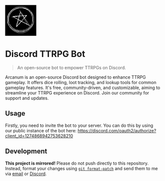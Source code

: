 <img src="avatar.png" height="100">

# Discord TTRPG Bot

> An open-source bot to empower TTRPGs on Discord.

Arcanum is an open-source Discord bot designed to enhance TTRPG gameplay. It offers dice rolling, loot tracking, and lookup tools for common gameplay features. It's free, community-driven, and customizable, aiming to streamline your TTRPG experience on Discord. Join our community for support and updates.

## Usage

Firstly, you need to invite the bot to your server. You can do this by using our public instance of the bot here: https://discord.com/oauth2/authorize?client_id=1274868942753628210

## Development

**This project is mirrored!** Please do not push directly to this repository. Instead, format your changes using [`git format-patch`](https://git-scm.com/docs/git-format-patch) and send them to me via [email](mailto:git@zue.dev) or [Discord](https://discord.com/users/723361818940276736).
